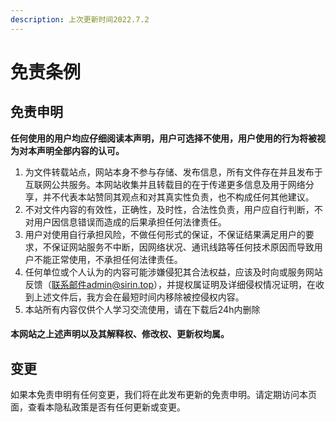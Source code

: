 ```yaml
---
description: 上次更新时间2022.7.2
---
```


# 免责条例

## 免责申明

**任何使用的用户均应仔细阅读本声明，用户可选择不使用，用户使用的行为将被视为对本声明全部内容的认可。**

1. 为文件转载站点，网站本身不参与存储、发布信息，所有文件存在并且发布于互联网公共服务。本网站收集并且转载目的在于传递更多信息及用于网络分享，并不代表本站赞同其观点和对其真实性负责，也不构成任何其他建议。
2. 不对文件内容的有效性，正确性，及时性，合法性负责，用户应自行判断，不对用户因信息错误而造成的后果承担任何法律责任。
3. 用户对使用自行承担风险，不做任何形式的保证，不保证结果满足用户的要求，不保证网站服务不中断，因网络状况、通讯线路等任何技术原因而导致用户不能正常使用，不承担任何法律责任。
4. 任何单位或个人认为的内容可能涉嫌侵犯其合法权益，应该及时向或服务网站反馈（联系邮件admin@sirin.top），并提权属证明及详细侵权情况证明，在收到上述文件后，我方会在最短时间内移除被控侵权内容。
5. 本站所有内容仅供个人学习交流使用，请在下载后24h内删除

#### 本网站之上述声明以及其解释权、修改权、更新权均属。

## &#x20;变更

如果本免责申明有任何变更，我们将在此发布更新的免责申明。请定期访问本页面，查看本隐私政策是否有任何更新或变更。
